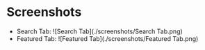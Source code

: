 # Screenshots

* Search Tab:
![Search Tab](./screenshots/Search Tab.png)
* Featured Tab:
![Featured Tab](./screenshots/Featured Tab.png)

